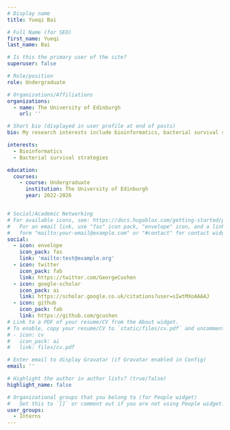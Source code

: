 ```yaml
---
# Display name
title: Yueqi Bai

# Full Name (for SEO)
first_name: Yueqi
last_name: Bai

# Is this the primary user of the site?
superuser: false

# Role/position
role: Undergraduate

# Organizations/Affiliations
organizations:
  - name: The University of Edinburgh
    url: ''

# Short bio (displayed in user profile at end of posts)
bio: My research interests include bioinformatics, bacterial survival strategies

interests:
  - Bioinformatics
  - Bacterial survival strategies

education:
  courses:
    - course: Undergraduate
      institution: The University of Edinburgh
      year: 2022-2026


# Social/Academic Networking
# For available icons, see: https://docs.hugoblox.com/getting-started/page-builder/#icons
#   For an email link, use "fas" icon pack, "envelope" icon, and a link in the
#   form "mailto:your-email@example.com" or "#contact" for contact widget.
social:
  - icon: envelope
    icon_pack: fas
    link: 'mailto:test@example.org'
  - icon: twitter
    icon_pack: fab
    link: https://twitter.com/GeorgeCushen
  - icon: google-scholar
    icon_pack: ai
    link: https://scholar.google.co.uk/citations?user=sIwtMXoAAAAJ
  - icon: github
    icon_pack: fab
    link: https://github.com/gcushen
# Link to a PDF of your resume/CV from the About widget.
# To enable, copy your resume/CV to `static/files/cv.pdf` and uncomment the lines below.
# - icon: cv
#   icon_pack: ai
#   link: files/cv.pdf

# Enter email to display Gravatar (if Gravatar enabled in Config)
email: ''

# Highlight the author in author lists? (true/false)
highlight_name: false

# Organizational groups that you belong to (for People widget)
#   Set this to `[]` or comment out if you are not using People widget.
user_groups:
  - Interns
---
```


